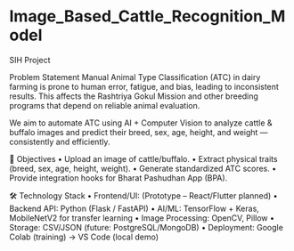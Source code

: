 # Image_Based_Cattle_Recognition_Model
SIH Project

Problem Statement
Manual Animal Type Classification (ATC) in dairy farming is prone to human error, fatigue, and bias, leading to inconsistent results. This affects the Rashtriya Gokul Mission and other breeding programs that depend on reliable animal evaluation.

We aim to automate ATC using AI + Computer Vision to analyze cattle & buffalo images and predict their breed, sex, age, height, and weight — consistently and efficiently.

🎯 Objectives
	•	Upload an image of cattle/buffalo.
	•	Extract physical traits (breed, sex, age, height, weight).
	•	Generate standardized ATC scores.
	•	Provide integration hooks for Bharat Pashudhan App (BPA).

🛠️ Technology Stack
	•	Frontend/UI: (Prototype – React/Flutter planned)
	•	Backend API: Python (Flask / FastAPI)
	•	AI/ML: TensorFlow + Keras, MobileNetV2 for transfer learning
	•	Image Processing: OpenCV, Pillow
	•	Storage: CSV/JSON (future: PostgreSQL/MongoDB)
	•	Deployment: Google Colab (training) → VS Code (local demo)
